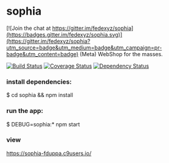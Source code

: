# sophia

[![Join the chat at https://gitter.im/fedexyz/sophia](https://badges.gitter.im/fedexyz/sophia.svg)](https://gitter.im/fedexyz/sophia?utm_source=badge&utm_medium=badge&utm_campaign=pr-badge&utm_content=badge)
(Meta) WebShop for the masses.

[![Build Status](https://travis-ci.org/fedexyz/sophia.svg?branch=master)](https://travis-ci.org/fedexyz/sophia)
[![Coverage Status](https://coveralls.io/repos/github/fedexyz/sophia/badge.svg?branch=master)](https://coveralls.io/github/fedexyz/sophia?branch=master)
[![Dependency Status](https://david-dm.org/fedexyz/sophia.svg)](https://david-dm.org/fedexyz/sophia)

### install dependencies:
$ cd sophia && npm install

### run the app:
$ DEBUG=sophia:* npm start

### view
https://sophia-fduppa.c9users.io/
